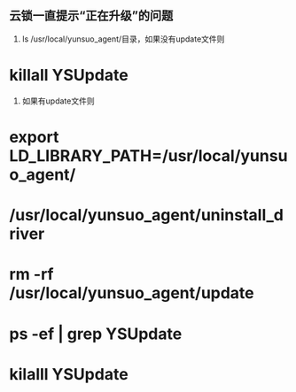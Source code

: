 ## 云锁一直提示“正在升级”的问题

1.  ls /usr/local/yunsuo_agent/目录，如果没有update文件则

# killall YSUpdate

1.  如果有update文件则

# export LD_LIBRARY_PATH=/usr/local/yunsuo_agent/

# /usr/local/yunsuo_agent/uninstall_driver

# rm -rf /usr/local/yunsuo_agent/update

# ps -ef | grep YSUpdate

# kilalll YSUpdate